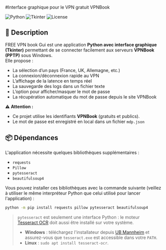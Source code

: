 #Interface graphique pour le VPN gratuit VPNBook

![Python](https://img.shields.io/badge/Python-3.9%2B-blue)
![Tkinter](https://img.shields.io/badge/GUI-Tkinter-green)
![License](https://img.shields.io/badge/License-MIT-yellow)

## 📌 Description
FREE VPN book Gui est une application **Python avec interface graphique (Tkinter)** permettant de se connecter facilement aux serveurs **VPNBook (PPTP)** sous Windows.  
Elle propose :
- La sélection d’un pays (France, UK, Allemagne, etc.)
- La connexion/déconnexion rapide au VPN
- L’affichage de la latence en temps réel
- La sauvegarde des logs dans un fichier texte
- L’option pour afficher/masquer le mot de passe
- La récupération automatique du mot de passe depuis le site VPNBook

⚠️ **Attention :**
- Ce projet utilise les identifiants **VPNBook** (gratuits et publics).
- Le mot de passe est enregistré en local dans un fichier `mdp.json`

## 📦 Dépendances

L'application nécessite quelques bibliothèques supplémentaires :

- `requests`
- `Pillow`
- `pytesseract`
- `beautifulsoup4`

Vous pouvez installer ces bibliothèques avec la commande suivante (veillez à
utiliser le même interpréteur Python que celui utilisé pour lancer
l'application) :

```bash
python -m pip install requests pillow pytesseract beautifulsoup4
```

> `pytesseract` est seulement une interface Python : le moteur
> [Tesseract OCR](https://github.com/tesseract-ocr/tesseract) doit aussi être
> installé sur votre système.
> - **Windows** : téléchargez l'installateur depuis
>   [UB Mannheim](https://github.com/UB-Mannheim/tesseract/wiki) et assurez-vous
>   que `tesseract.exe` est accessible dans votre `PATH`.
> - **Linux** : `sudo apt install tesseract-ocr`.

